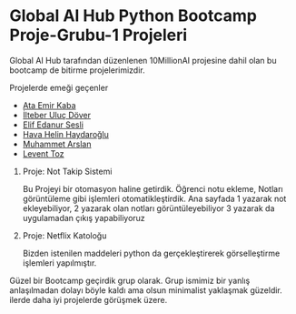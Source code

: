 
# Global AI Hub Python Bootcamp Proje-Grubu-1 Projeleri

Global AI Hub tarafından düzenlenen 10MillionAI projesine dahil olan bu bootcamp de bitirme projelerimizdir.

Projelerde emeği geçenler

- [Ata Emir Kaba](https://github.com/aekaba)
- [İlteber Uluç Döver](https://github.com/reisgoldmanX)
- [Elif Edanur Sesli]()
- [Hava Helin Haydaroğlu]()
- [Muhammet Arslan]()
- [Levent Toz]()

1. Proje: Not Takip Sistemi

     Bu Projeyi bir otomasyon haline getirdik. Öğrenci notu ekleme, Notları görüntüleme
     gibi işlemleri otomatikleştirdik. Ana sayfada 1 yazarak not ekleyebiliyor, 2 yazarak olan notları görüntüleyebiliyor
     3 yazarak da uygulamadan çıkış yapabiliyoruz

2. Proje: Netflix Katoloğu

    Bizden istenilen maddeleri python da gerçekleştirerek görselleştirme işlemleri yapılmıştır.


Güzel bir Bootcamp geçirdik grup olarak. Grup ismimiz bir yanlış anlaşılmadan dolayı böyle kaldı ama olsun minimalist yaklaşmak güzeldir.
ilerde daha iyi projelerde görüşmek üzere.